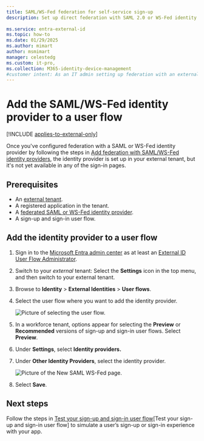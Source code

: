 ```yaml
---
title: SAML/WS-Fed federation for self-service sign-up 
description: Set up direct federation with SAML 2.0 or WS-Fed identity providers (IdP) and enable self-service sign-up for external users, who can sign in with their own work accounts.
 
ms.service: entra-external-id
ms.topic: how-to
ms.date: 01/29/2025
ms.author: mimart
author: msmimart
manager: celestedg
ms.custom: it-pro, 
ms.collection: M365-identity-device-management
#customer intent: As an IT admin setting up federation with an external organizaton's SAML/WS-Fed identity provider, I want to invite users from that organization to sign in to my Microsoft Entra tenant with their work account.
---
```


# Add the SAML/WS-Fed identity provider to a user flow

[!INCLUDE [applies-to-external-only](./includes/applies-to-external-only.md)]

Once you've configured federation with a SAML or WS-Fed identity provider by following the steps in [Add federation with SAML/WS-Fed identity providers](direct-federation.md), the identity provider is set up in your external tenant, but it's not yet available in any of the sign-in pages. 

## Prerequisites

- An [external tenant](customers/how-to-create-external-tenant-portal.md).
- A registered application in the tenant.
- A [federated SAML or WS-Fed identity provider](direct-federation.md).
- A sign-up and sign-in user flow.

## Add the identity provider to a user flow

1. Sign in to the [Microsoft Entra admin center](https://entra.microsoft.com) as at least an [External ID User Flow Administrator](https://learn.microsoft.com/entra/identity/role-based-access-control/permissions-reference#external-id-user-flow-administrator).

1. Switch to your *external* tenant: Select the **Settings** icon in the top menu, and then switch to your external tenant.

1. Browse to **Identity** > **External Identities** > **User flows**.

1. Select the user flow where you want to add the identity provider.

   ![Picture of selecting the user flow.](media/concept-saml-ws-federation-self-service-sign-up/select-user-flow.png)

1. In a workforce tenant, options appear for selecting the **Preview** or **Recommended** versions of sign-up and sign-in user flows. Select **Preview**.

1. Under **Settings**, select **Identity providers.**

1. Under **Other Identity Providers**, select the identity provider.

   ![Picture of the New SAML WS-Fed page.](media/concept-saml-ws-federation-self-service-sign-up/select-identity-provider.png)

1. Select **Save**.

## Next steps

Follow the steps in [Test your sign-up and sign-in user flow](customers/how-to-test-user-flows.md)[Test your sign-up and sign-in user flow] to simulate a user’s sign-up or sign-in experience with your app.
